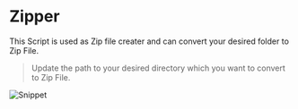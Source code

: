 # Zipper

This Script is used as Zip file creater and can convert your desired folder to Zip File.

> Update the path to your desired directory which you want to convert to Zip File. 


![Snippet](
https://github.com/Puneet-Pal-Singh/Rotten-Scripts/blob/Zipper-Script/Zipper/Zipper_Script_Snippet.png "Script Snippet")
